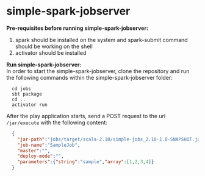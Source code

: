 # simple-spark-jobserver    

**Pre-requisites before running simple-spark-jobserver:**    
1) spark should be installed on the system and spark-submit command should be working on the shell    
2) activator should be installed    

**Run simple-spark-jobserver:**    
In order to start the simple-spark-jobserver, clone the repository and run the following commands within the simple-spark-jobserver folder:    
```
  cd jobs
  sbt package
  cd ..
  activator run
```
After the play application starts, send a POST request to the url `/jar/execute` with the following content:
```json
  {
    "jar-path":"jobs/target/scala-2.10/simple-jobs_2.10-1.0-SNAPSHOT.jar",
    "job-name":"SampleJob",
    "master":"",
    "deploy-mode":"",
    "parameters":{"string":"sample","array":[1,2,3,4]}
  }
```
